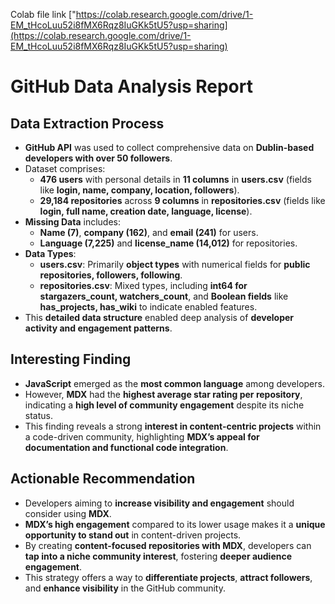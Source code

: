 Colab file link ["https://colab.research.google.com/drive/1-EM_tHcoLuu52i8fMX6Rqz8IuGKk5tU5?usp=sharing](https://colab.research.google.com/drive/1-EM_tHcoLuu52i8fMX6Rqz8IuGKk5tU5?usp=sharing)
# GitHub Data Analysis Report

## Data Extraction Process
- **GitHub API** was used to collect comprehensive data on **Dublin-based developers with over 50 followers**.
- Dataset comprises:
  - **476 users** with personal details in **11 columns** in **users.csv** (fields like **login, name, company, location, followers**).
  - **29,184 repositories** across **9 columns** in **repositories.csv** (fields like **login, full name, creation date, language, license**).
- **Missing Data** includes:
  - **Name (7)**, **company (162)**, and **email (241)** for users.
  - **Language (7,225)** and **license_name (14,012)** for repositories.
- **Data Types**:
  - **users.csv**: Primarily **object types** with numerical fields for **public repositories, followers, following**.
  - **repositories.csv**: Mixed types, including **int64 for stargazers_count, watchers_count**, and **Boolean fields** like **has_projects, has_wiki** to indicate enabled features.
- This **detailed data structure** enabled deep analysis of **developer activity and engagement patterns**.

## Interesting Finding
- **JavaScript** emerged as the **most common language** among developers.
- However, **MDX** had the **highest average star rating per repository**, indicating a **high level of community engagement** despite its niche status.
- This finding reveals a strong **interest in content-centric projects** within a code-driven community, highlighting **MDX’s appeal for documentation and functional code integration**.

## Actionable Recommendation
- Developers aiming to **increase visibility and engagement** should consider using **MDX**.
- **MDX’s high engagement** compared to its lower usage makes it a **unique opportunity to stand out** in content-driven projects.
- By creating **content-focused repositories with MDX**, developers can **tap into a niche community interest**, fostering **deeper audience engagement**.
- This strategy offers a way to **differentiate projects**, **attract followers**, and **enhance visibility** in the GitHub community.

